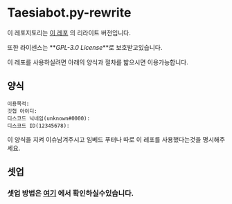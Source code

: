 # Taesiabot.py-rewrite

이 레포지토리는 [이 레포](https://github.com/popop098/Taesia-Bot.py) 의 리라이트 버전입니다.

또한 라이센스는 **_GPL-3.0 License_**로 보호받고있습니다.

이 레포를 사용하실려면 아래의 양식과 절차를 밟으시면 이용가능합니다.

## 양식
```
이용목적: 
깃헙 아이디:
디스코드 닉네임(unknown#0000):
디스코드 ID(12345678):
```
이 양식을 지켜 이슈남겨주시고 임베드 푸터나 따로 이 레포를 사용했다는것을 명시해주세요.

## 셋업
### 셋업 방법은 [여기]() 에서 확인하실수있습니다.